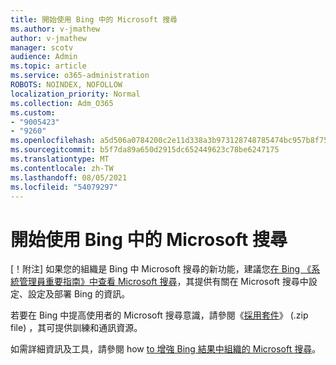 ```yaml
---
title: 開始使用 Bing 中的 Microsoft 搜尋
ms.author: v-jmathew
author: v-jmathew
manager: scotv
audience: Admin
ms.topic: article
ms.service: o365-administration
ROBOTS: NOINDEX, NOFOLLOW
localization_priority: Normal
ms.collection: Adm_O365
ms.custom:
- "9005423"
- "9260"
ms.openlocfilehash: a5d506a0784200c2e11d338a3b973128748785474bc957b8f75f67a72324503b
ms.sourcegitcommit: b5f7da89a650d2915dc652449623c78be6247175
ms.translationtype: MT
ms.contentlocale: zh-TW
ms.lasthandoff: 08/05/2021
ms.locfileid: "54079297"
---
```

# <a name="get-started-with-microsoft-search-in-bing"></a>開始使用 Bing 中的 Microsoft 搜尋

[！附注] 如果您的組織是 Bing 中 Microsoft 搜尋的新功能，建議您[在 Bing 《系統管理員重要指南》中查看 Microsoft 搜尋](https://go.microsoft.com/fwlink/p/?linkid=2127979)，其提供有關在 Microsoft 搜尋中設定、設定及部署 Bing 的資訊。

若要在 Bing 中提高使用者的 Microsoft 搜尋意識，請參閱《[採用套件](https://go.microsoft.com/fwlink/p/?LinkID=2114710)》 (.zip file) ，其可提供訓練和通訊資源。

如需詳細資訊及工具，請參閱 how [to 增強 Bing 結果中組織的 Microsoft 搜尋](https://go.microsoft.com/fwlink/?linkid=2152022)。

